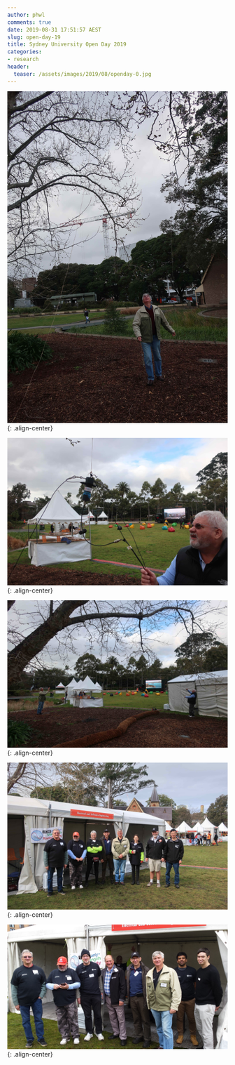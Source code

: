 ```yaml
---
author: phwl
comments: true
date: 2019-08-31 17:51:57 AEST
slug: open-day-19
title: Sydney University Open Day 2019
categories:
- research
header:
  teaser: /assets/images/2019/08/openday-0.jpg
---
```

![](/assets/images/2019/08/openday-IMG_1248.jpg){: .align-center}

![](/assets/images/2019/08/openday-IMG_1250.jpg){: .align-center}

![](/assets/images/2019/08/openday-IMG_1252.jpg){: .align-center}

![](/assets/images/2019/08/openday-IMG_1262.jpg){: .align-center}

![](/assets/images/2019/08/openday-0.jpg){: .align-center}

